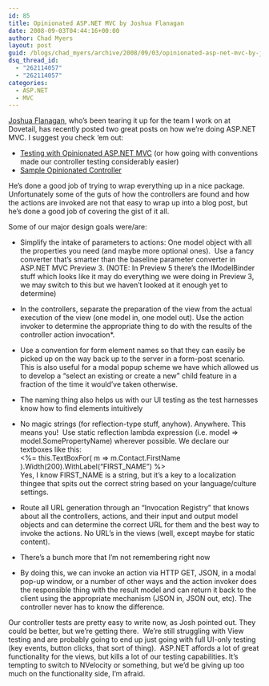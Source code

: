```yaml
---
id: 85
title: Opinionated ASP.NET MVC by Joshua Flanagan
date: 2008-09-03T04:44:16+00:00
author: Chad Myers
layout: post
guid: /blogs/chad_myers/archive/2008/09/03/opinionated-asp-net-mvc-by-joshua-flanagan.aspx
dsq_thread_id:
  - "262114057"
  - "262114057"
categories:
  - ASP.NET
  - MVC
---
```

[Joshua Flanagan](http://flimflan.com/blog), who’s been tearing it up for the team I work on at Dovetail, has recently posted two great posts on how we’re doing ASP.NET MVC. I suggest you check ‘em out:

  * [Testing with Opinionated ASP.NET MVC](http://flimflan.com/blog/TestingWithOpinionatedASPNETMVC.aspx) (or how going with conventions made our controller testing considerably easier)
  * [Sample Opinionated Controller](http://flimflan.com/blog/SampleOpinionatedController.aspx)</p> </p> </p> </p> </p> 

He’s done a good job of trying to wrap everything up in a nice package. Unfortunately some of the guts of how the controllers are found and how the actions are invoked are not that easy to wrap up into a blog post, but he’s done a good job of covering the gist of it all.

Some of our major design goals were/are:

  * Simplify the intake of parameters to actions: One model object with all the properties you need (and maybe more optional ones).&#160; Use a fancy converter that’s smarter than the baseline parameter converter in ASP.NET MVC Preview 3. (NOTE: In Preview 5 there’s the IModelBinder stuff which looks like it may do everything we were doing in Preview 3, we may switch to this but we haven’t looked at it enough yet to determine)
  * In the controllers, separate the preparation of the view from the actual execution of the view (one model in, one model out). Use the action invoker to determine the appropriate thing to do with the results of the controller action invocation*.
  * Use a convention for form element names so that they can easily be picked up on the way back up to the server in a form-post scenario. This is also useful for a modal popup scheme we have which allowed us to develop a “select an existing or create a new” child feature in a fraction of the time it would’ve taken otherwise. 
  * The naming thing also helps us with our UI testing as the test harnesses know how to find elements intuitively
  * No magic strings (for reflection-type stuff, anyhow). Anywhere. This means you!&#160; Use static reflection lambda expression (i.e. model => model.SomePropertyName) wherever possible. We declare our textboxes like this:   
    <%= this.TextBoxFor( m => m.Contact.FirstName ).Width(200).WithLabel(“FIRST_NAME”) %>&#160;&#160;&#160;   
    Yes, I know FIRST_NAME is a string, but it’s a key to a localization thingee that spits out the correct string based on your language/culture settings.
  * Route all URL generation through an “Invocation Registry” that knows about all the controllers, actions, and their input and output model objects and can determine the correct URL for them and the best way to invoke the actions. No URL’s in the views (well, except maybe for static content).
  * There’s a bunch more that I’m not remembering right now

* By doing this, we can invoke an action via HTTP GET, JSON, in a modal pop-up window, or a number of other ways and the action invoker does the responsible thing with the result model and can return it back to the client using the appropriate mechanism (JSON in, JSON out, etc). The controller never has to know the difference.

Our controller tests are pretty easy to write now, as Josh pointed out. They could be better, but we’re getting there.&#160; We’re still struggling with View testing and are probably going to end up just going with full UI-only testing (key events, button clicks, that sort of thing).&#160; ASP.NET affords a lot of great functionality for the views, but kills a lot of our testing capabilities. It’s tempting to switch to NVelocity or something, but we’d be giving up too much on the functionality side, I’m afraid.